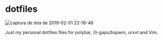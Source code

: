 # dotfiles

![captura de tela de 2019-02-01 22-16-46](https://user-images.githubusercontent.com/46679706/52156667-bf593d00-2670-11e9-9916-97ba256c9758.png)

Just my personal dotfiles files for polybar, i3-gaps/bspwm, urxvt and Vim.
